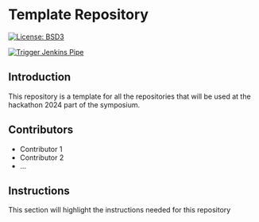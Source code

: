 # Template Repository
[![License: BSD3](https://img.shields.io/badge/License-BSD3-blue.svg)](https://opensource.org/license/bsd-3-clause/)

[![Trigger Jenkins Pipe](https://github.com/digitharium/hiami-indico-keycloak/actions/workflows/main.yml/badge.svg)](https://github.com/digitharium/hiami-indico-keycloak/actions/workflows/main.yml)

## Introduction
This repository is a template for all the repositories that will be used at the hackathon 2024 part of the symposium.

## Contributors
* Contributor 1
* Contributor 2
* ...

## Instructions
This section will highlight the instructions needed for this repository

